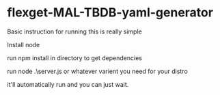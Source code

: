 # flexget-MAL-TBDB-yaml-generator


Basic instruction for running this is really simple

Install node

run npm install in directory to get dependencies

run node .\server.js or whatever varient you need for your distro

it'll automatically run and you can just wait.
